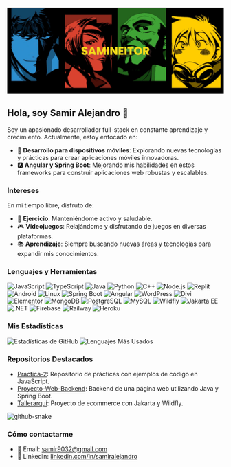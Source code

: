 ![Banner](https://github.com/samiralejandro/samiralejandro/blob/main/banner.png)

## Hola, soy Samir Alejandro 👋

Soy un apasionado desarrollador full-stack en constante aprendizaje y crecimiento. Actualmente, estoy enfocado en:

- 📱 **Desarrollo para dispositivos móviles**: Explorando nuevas tecnologías y prácticas para crear aplicaciones móviles innovadoras.
- 🅰️ **Angular y Spring Boot**: Mejorando mis habilidades en estos frameworks para construir aplicaciones web robustas y escalables.

### Intereses

En mi tiempo libre, disfruto de:

- 💪 **Ejercicio**: Manteniéndome activo y saludable.
- 🎮 **Videojuegos**: Relajándome y disfrutando de juegos en diversas plataformas.
- 📚 **Aprendizaje**: Siempre buscando nuevas áreas y tecnologías para expandir mis conocimientos.


### Lenguajes y Herramientas

![JavaScript](https://img.shields.io/badge/JavaScript-323330?style=for-the-badge&logo=javascript&logoColor=F7DF1E)
![TypeScript](https://img.shields.io/badge/TypeScript-3178C6?style=for-the-badge&logo=typescript&logoColor=white)
![Java](https://img.shields.io/badge/Java-ED8B00?style=for-the-badge&logo=java&logoColor=white)
![Python](https://img.shields.io/badge/Python-3776AB?style=for-the-badge&logo=python&logoColor=white)
![C++](https://img.shields.io/badge/C++-00599C?style=for-the-badge&logo=cplusplus&logoColor=white)
![Node.js](https://img.shields.io/badge/Node.js-339933?style=for-the-badge&logo=nodedotjs&logoColor=white)
![Replit](https://img.shields.io/badge/Replit-667881?style=for-the-badge&logo=replit&logoColor=white)
![Android](https://img.shields.io/badge/Android-3DDC84?style=for-the-badge&logo=android&logoColor=white)
![Linux](https://img.shields.io/badge/Linux-FCC624?style=for-the-badge&logo=linux&logoColor=black)
![Spring Boot](https://img.shields.io/badge/Spring%20Boot-6DB33F?style=for-the-badge&logo=spring-boot&logoColor=white)
![Angular](https://img.shields.io/badge/Angular-DD0031?style=for-the-badge&logo=angular&logoColor=white)
![WordPress](https://img.shields.io/badge/WordPress-21759B?style=for-the-badge&logo=wordpress&logoColor=white)
![Divi](https://img.shields.io/badge/Divi-552AC0?style=for-the-badge&logo=divi&logoColor=white)
![Elementor](https://img.shields.io/badge/Elementor-92003B?style=for-the-badge&logo=elementor&logoColor=white)
![MongoDB](https://img.shields.io/badge/MongoDB-47A248?style=for-the-badge&logo=mongodb&logoColor=white)
![PostgreSQL](https://img.shields.io/badge/PostgreSQL-336791?style=for-the-badge&logo=postgresql&logoColor=white)
![MySQL](https://img.shields.io/badge/MySQL-4479A1?style=for-the-badge&logo=mysql&logoColor=white)
![Wildfly](https://img.shields.io/badge/Wildfly-000000?style=for-the-badge&logo=wildfly&logoColor=white)
![Jakarta EE](https://img.shields.io/badge/JakartaEE-007396?style=for-the-badge&logo=jakarta&logoColor=white)
![.NET](https://img.shields.io/badge/.NET-512BD4?style=for-the-badge&logo=dotnet&logoColor=white)
![Firebase](https://img.shields.io/badge/Firebase-FFCA28?style=for-the-badge&logo=firebase&logoColor=white)
![Railway](https://img.shields.io/badge/Railway-0B0D0E?style=for-the-badge&logo=railway&logoColor=white)
![Heroku](https://img.shields.io/badge/Heroku-430098?style=for-the-badge&logo=heroku&logoColor=white)


### Mis Estadísticas

![Estadísticas de GitHub](https://github-readme-stats.vercel.app/api?username=samiralejandro&show_icons=true&theme=radical)
![Lenguajes Más Usados](https://github-readme-stats.vercel.app/api/top-langs/?username=samiralejandro&layout=compact&theme=radical)

### Repositorios Destacados

- [Practica-2](https://github.com/samiralejandro/practica-2): Repositorio de prácticas con ejemplos de código en JavaScript.
- [Proyecto-Web-Backend](https://github.com/samiralejandro/Proyecto-Web-Backend): Backend de una página web utilizando Java y Spring Boot.
- [Tallerarqui](https://github.com/samiralejandro/tallerarqui): Proyecto de ecommerce con Jakarta y Wildfly.

<picture>
  <source media="(prefers-color-scheme: dark)" srcset="https://samiralejandro.github.io/samiralejandro/github-contribution-grid-snake-dark.svg" />
  <source media="(prefers-color-scheme: light)" srcset="https://samiralejandro.github.io/samiralejandro/github-contribution-grid-snake.svg" />
  <img alt="github-snake" src="https://samiralejandro.github.io/samiralejandro/github-contribution-grid-snake.svg" />
</picture>


### Cómo contactarme
- 📧 Email: samir9032@gmail.com
- 💼 LinkedIn: [linkedin.com/in/samiralejandro](https://www.linkedin.com/in/samir-alejandro-9a1672185/)

